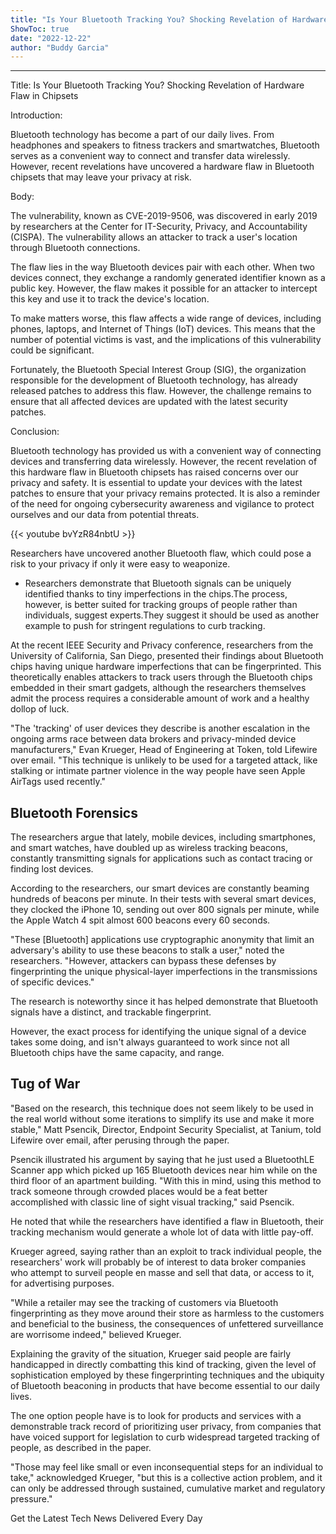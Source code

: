 ```yaml
---
title: "Is Your Bluetooth Tracking You? Shocking Revelation of Hardware Flaw in Chipsets"
ShowToc: true 
date: "2022-12-22"
author: "Buddy Garcia"
---
```

*****
Title: Is Your Bluetooth Tracking You? Shocking Revelation of Hardware Flaw in Chipsets

Introduction:

Bluetooth technology has become a part of our daily lives. From headphones and speakers to fitness trackers and smartwatches, Bluetooth serves as a convenient way to connect and transfer data wirelessly. However, recent revelations have uncovered a hardware flaw in Bluetooth chipsets that may leave your privacy at risk.

Body:

The vulnerability, known as CVE-2019-9506, was discovered in early 2019 by researchers at the Center for IT-Security, Privacy, and Accountability (CISPA). The vulnerability allows an attacker to track a user's location through Bluetooth connections.

The flaw lies in the way Bluetooth devices pair with each other. When two devices connect, they exchange a randomly generated identifier known as a public key. However, the flaw makes it possible for an attacker to intercept this key and use it to track the device's location.

To make matters worse, this flaw affects a wide range of devices, including phones, laptops, and Internet of Things (IoT) devices. This means that the number of potential victims is vast, and the implications of this vulnerability could be significant.

Fortunately, the Bluetooth Special Interest Group (SIG), the organization responsible for the development of Bluetooth technology, has already released patches to address this flaw. However, the challenge remains to ensure that all affected devices are updated with the latest security patches.

Conclusion:

Bluetooth technology has provided us with a convenient way of connecting devices and transferring data wirelessly. However, the recent revelation of this hardware flaw in Bluetooth chipsets has raised concerns over our privacy and safety. It is essential to update your devices with the latest patches to ensure that your privacy remains protected. It is also a reminder of the need for ongoing cybersecurity awareness and vigilance to protect ourselves and our data from potential threats.

{{< youtube bvYzR84nbtU >}} 




Researchers have uncovered another Bluetooth flaw, which could pose a risk to your privacy if only it were easy to weaponize.

 
- Researchers demonstrate that Bluetooth signals can be uniquely identified thanks to tiny imperfections in the chips.The process, however, is better suited for tracking groups of people rather than individuals, suggest experts.They suggest it should be used as another example to push for stringent regulations to curb tracking.

 

At the recent IEEE Security and Privacy conference, researchers from the University of California, San Diego, presented their findings about Bluetooth chips having unique hardware imperfections that can be fingerprinted. This theoretically enables attackers to track users through the Bluetooth chips embedded in their smart gadgets, although the researchers themselves admit the process requires a considerable amount of work and a healthy dollop of luck.

 

"The 'tracking' of user devices they describe is another escalation in the ongoing arms race between data brokers and privacy-minded device manufacturers," Evan Krueger, Head of Engineering at Token, told Lifewire over email. "This technique is unlikely to be used for a targeted attack, like stalking or intimate partner violence in the way people have seen Apple AirTags used recently."

 
##   Bluetooth Forensics  
 

The researchers argue that lately, mobile devices, including smartphones, and smart watches, have doubled up as wireless tracking beacons, constantly transmitting signals for applications such as contact tracing or finding lost devices.

 

According to the researchers, our smart devices are constantly beaming hundreds of beacons per minute. In their tests with several smart devices, they clocked the iPhone 10, sending out over 800 signals per minute, while the Apple Watch 4 spit almost 600 beacons every 60 seconds.

 

"These [Bluetooth] applications use cryptographic anonymity that limit an adversary's ability to use these beacons to stalk a user," noted the researchers. "However, attackers can bypass these defenses by fingerprinting the unique physical-layer imperfections in the transmissions of specific devices."

 

The research is noteworthy since it has helped demonstrate that Bluetooth signals have a distinct, and trackable fingerprint.

 

However, the exact process for identifying the unique signal of a device takes some doing, and isn't always guaranteed to work since not all Bluetooth chips have the same capacity, and range.

 
##   Tug of War  
 

"Based on the research, this technique does not seem likely to be used in the real world without some iterations to simplify its use and make it more stable," Matt Psencik, Director, Endpoint Security Specialist, at Tanium, told Lifewire over email, after perusing through the paper.

 

Psencik illustrated his argument by saying that he just used a BluetoothLE Scanner app which picked up 165 Bluetooth devices near him while on the third floor of an apartment building. "With this in mind, using this method to track someone through crowded places would be a feat better accomplished with classic line of sight visual tracking," said Psencik. 

 

He noted that while the researchers have identified a flaw in Bluetooth, their tracking mechanism would generate a whole lot of data with little pay-off. 

 

Krueger agreed, saying rather than an exploit to track individual people, the researchers' work will probably be of interest to data broker companies who attempt to surveil people en masse and sell that data, or access to it, for advertising purposes. 

 

"While a retailer may see the tracking of customers via Bluetooth fingerprinting as they move around their store as harmless to the customers and beneficial to the business, the consequences of unfettered surveillance are worrisome indeed," believed Krueger.

 

Explaining the gravity of the situation, Krueger said people are fairly handicapped in directly combatting this kind of tracking, given the level of sophistication employed by these fingerprinting techniques and the ubiquity of Bluetooth beaconing in products that have become essential to our daily lives. 

 

The one option people have is to look for products and services with a demonstrable track record of prioritizing user privacy, from companies that have voiced support for legislation to curb widespread targeted tracking of people, as described in the paper.

 

"Those may feel like small or even inconsequential steps for an individual to take," acknowledged Krueger, "but this is a collective action problem, and it can only be addressed through sustained, cumulative market and regulatory pressure."

 

Get the Latest Tech News Delivered Every Day




